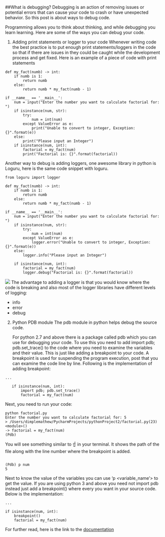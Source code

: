 ##What is debugging? 
Debugging is an action of removing issues or potential errors that can cause your code to crash or have unexpected behavior. So this post is about ways to debug code.

Programming allows you to think about thinking, and while debugging you learn learning. Here are some of the ways you
can debug your code.

1. Adding print statements or logger to your code Whenever writing code the best practice is to put enough print
   statements/loggers in the code so that if there are issues in they could be caught while the development process and
   get fixed. Here is an example of a piece of code with print statements

```
def my_fact(numb) -> int:
    if numb is 1:
        return numb 
    else:
        return numb * my_fact(numb - 1)

if __name__ == '__main__':
    num = input("Enter the number you want to calculate factorial for: ")
    if isinstance(num, str):
        try:
            num = int(num)
        except ValueError as e:
            print("Unable to convert to integer, Exception: {}".format(e))
    else:
        print("Please input an Integer")
    if isinstance(num, int):
        factorial = my_fact(num)
        print("Factorial is: {}".format(factorial))
```

Another way to debug is adding loggers, one awesome library in python is Loguru, here is the same code snippet with
loguru.

```
from loguru import logger
 
def my_fact(numb) -> int:
    if numb is 1:
        return numb
    else:
        return numb * my_fact(numb - 1)
 
if __name__ == '__main__':
    num = input("Enter the number you want to calculate factorial for: ")
    if isinstance(num, str):
        try:
            num = int(num)
        except ValueError as e:
            logger.error("Unable to convert to integer, Exception: {}".format(e))
    else:
        logger.info("Please input an Integer")
 
    if isinstance(num, int):
        factorial = my_fact(num)
        logger.debug("Factorial is: {}".format(factorial))

```
<img src="https://dimplemathewblog.files.wordpress.com/2021/08/img_0016.jpg?w=1024"/>
The advantage to adding a logger is that you would know where the code is breaking and also most of the logger libraries
have different levels of logging:

- info 
- error
- debug

2. Python PDB module The pdb module in python helps debug the source code.

    For python 2.7 and above there is a package called pdb which you can use for debugging your code. To use this you need
    to add import pdb; pdb.set_trace() to the code where you need to examine the variables and their value. This is just
    like adding a breakpoint to your code. A breakpoint is used for suspending the program execution, post that you can
    examine the code line by line. Following is the implementation of adding breakpoint:

```
...
 
   if isinstance(num, int):
       import pdb; pdb.set_trace()
       factorial = my_fact(num)
```

Next, you need to run your code:
```
python factorial.py       
Enter the number you want to calculate factorial for: 5
> /Users/dimplemathew/PycharmProjects/pythonProject2/factorial.py(23)<module>()
-> factorial = my_fact(num)
(Pdb) 
```

You will see something similar to  ☝️  in your terminal. It shows the path of the file along with the line number where
the breakpoint is added.
```angular2html

(Pdb) p num
5
```

Next to know the value of the variables you can use ‘p <variable_name’> to get the value. If you are using python 3 and
above you need not import pdb instead just add a breakpoint() where every you want in your source code. Below is the
implementation:
```angular2html
...
 
if isinstance(num, int):
    breakpoint()
    factorial = my_fact(num)
```

For further read, here is the link to the [documentation](https://docs.python.org/3/library/pdb.html)
